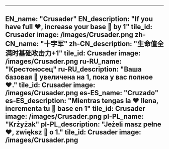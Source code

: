 ---

EN_name: "Crusader"
EN_description: "If you have full ❤️, increase your base 🔸 by 1"
tile_id: Crusader
image: /images/Crusader.png
zh-CN_name: "十字军"
zh-CN_description: "生命值全满时基础攻击力+1"
tile_id: Crusader
image: /images/Crusader.png
ru-RU_name: "Крестоносец"
ru-RU_description: "Ваша базовая 🔸 увеличена на 1, пока у вас полное ❤️."
tile_id: Crusader
image: /images/Crusader.png
es-ES_name: "Cruzado"
es-ES_description: "Mientras tengas la ❤️ llena, incrementa tu 🔸 base en 1"
tile_id: Crusader
image: /images/Crusader.png
pl-PL_name: "Krżyżak"
pl-PL_description: "Jeżeli masz pełne ❤️, zwiększ 🔸 o 1."
tile_id: Crusader
image: /images/Crusader.png
---